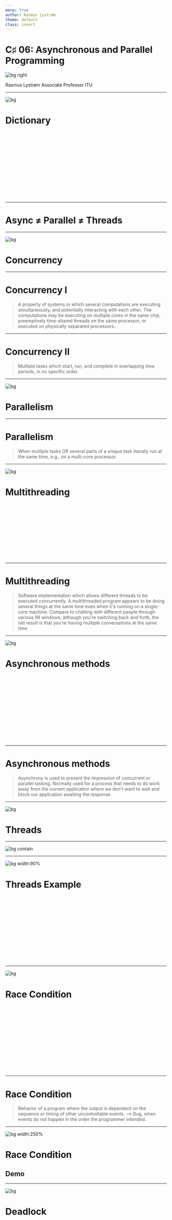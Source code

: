 ```yaml
---
marp: true
author: Rasmus Lystrøm
theme: default
class: invert
---
```


# C♯ 06: Asynchronous and Parallel Programming

![bg right](https://upload.wikimedia.org/wikipedia/commons/5/55/Overhead_Communication_Cables_-_Kolkata_2011-08-29_4821.JPG)

Rasmus Lystrøm
Associate Professor
ITU

---

![bg](https://www.macmillandictionaryblog.com/wp-content/uploads/2018/01/dictionary-1024x575.jpg)

# Dictionary

<br>
<br>
<br>
<br>
<br>
<br>
<br>
<br>
<br>
<br>
<br>
<br>

---

# Async ≠ Parallel ≠ Threads

---

![bg](images/concurrency.jpg)

# Concurrency

---

# Concurrency I

> A property of systems in which several computations are executing simultaneously, and potentially interacting with each other. The computations may be executing on multiple cores in the same chip, preemptively time-shared threads on the same processor, or executed on physically separated processors.

---

# Concurrency II

> Multiple tasks which start, run, and complete in overlapping time periods, in no specific order.

---

![bg](https://live.staticflickr.com/7517/15550717054_a3a85a6573_z.jpg)

# Parallelism

---

# Parallelism

> When multiple tasks OR several parts of a unique task literally run at the same time, e.g., on a multi-core processor.

---

<!-- _class: default -->

![bg](images/thread.jpg)

# Multithreading

<br>
<br>
<br>
<br>
<br>
<br>
<br>
<br>
<br>
<br>

---

# Multithreading

> Software implementation which allows different threads to be executed concurrently.
> A multithreaded program appears to be doing several things at the same time even when it's running on a single-core machine.
> Compare to chatting with different people through various IM windows; although you're switching back and forth, the net result is that you're having multiple conversations at the same time.

---

<!-- _class: default -->

![bg](https://www.duperrin.com/english/wp-content/uploads/2020/06/desynchronized-organization.jpg)

# Asynchronous methods

<br>
<br>
<br>
<br>
<br>
<br>
<br>
<br>
<br>
<br>
<br>
<br>

---

# Asynchronous methods

> Asynchrony is used to present the impression of concurrent or parallel tasking.
> Normally used for a process that needs to do work away from the current application where we don't want to wait and block our application awaiting the response.

---

<!-- _class: default -->

![bg](images/nails.jpg)

# Threads

---

<!-- _class: default -->

![bg contain](images/stack-heap.png)

---

<!-- _class: default -->

![bg width:90%](images/main-worker-thread.png)

# Threads Example

<br>
<br>
<br>
<br>
<br>
<br>
<br>
<br>
<br>
<br>
<br>
<br>

---

![bg](images/race-condition.png "Ralf Schumacher, 3 Mar 2002, Reporter Images")

# Race Condition

<br>
<br>
<br>
<br>
<br>
<br>
<br>
<br>
<br>
<br>
<br>
<br>

---

# Race Condition

> Behavior of a program where the output is dependent on the sequence or timing of other uncontrollable events.
--> Bug, when events do not happen in the order the programmer intended.

---

<!-- _class: default -->

![bg width:250%](images/race-condition.png)

# Race Condition

## Demo

---

![bg](images/deadlock.jpg "Deadlock by David Mailtland")

# Deadlock

<br>
<br>
<br>
<br>
<br>
<br>
<br>
<br>
<br>
<br>
<br>
<br>

---

# Deadlock

> A situation in which two or more competing actions are each waiting for the other to finish, and thus neither ever does.

---

![bg right](https://i.stack.imgur.com/kKSUL.gif)

# Deadlock

## Demo

---

<!-- _class: default -->

![bg](https://upload.wikimedia.org/wikipedia/commons/2/21/RyersonUniversityLibrary.JPG)

# Task Parallel Library

## Demo

---

# TPL

Task.Run
Task.Factory…
Task.Delay
Parallel.For
Parallel.ForEach
Parallel.Invoke

Parallel Linq --> .AsParallel()

---

![bg](images/funko_pop_collection_by_needxxx_dazxmlc-fullview.jpg)

<br>
<br>
<br>
<br>
<br>
<br>
<br>
<br>
<br>
<br>
<br>
<br>

# Concurrent Collections

---

# `System.Collections.Concurrent`

`ConcurrentQueue<T>`
`ConcurrentStack<T>`
`BlockingCollection<T>`
`ConcurrentDictionary<TKey, TValue>`

---

<!-- _class: default -->

![bg](images/i-am-a-waiting.png)

# Asynchronous Programming

<br>
<br>
<br>
<br>
<br>
<br>
<br>
<br>
<br>
<br>
<br>
<br>
<br>

---

# Asynchronous Programming

> **Asynchronous programming** is a means of **parallel programming** in which a unit of work runs separately from the main application thread and notifies the calling thread of its completion, failure or progress.

---

# Asynchronous Programming

## Demo

---

# `async` / `await`

`async` -->

Method must return `void`, `Task`, `Task<T>`, `ValueTask`, `ValueTask<T>`, or a task-like type.

Specifically: a type, which satisfy the *async* pattern, meaning a `GetAwaiter` method must be accessible.

`await` --> Await task(s)...

Note: Asynchronous `Main` and *test* methods must return `Task`

---

# Async ≠ Parallel ≠ Threads

*Async*: Non-blocking UI, background tasks, asynchronous

*Parallel*: Speed, Multiprocessor, Parallel execution

*Thread*: Low-level building block. Do not use directly!

---

# Thank you
